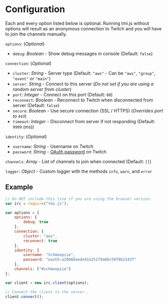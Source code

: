 # Configuration

Each and every option listed below is optional. Running tmi.js without options will result as an anonymous connection to Twitch and you will have to join the channels manually.

``options``: (_Optional_)

- ``debug``: _Boolean_ - Show debug messages in console (Default: ``false``)

``connection``: (_Optional_)

- ``cluster``: _String_ - Server type (Default: ``"aws"`` - Can be ``"aws"``, ``"group"``, ``"event"`` or ``"main"``)
- ``server``: _String_ - Connect to this server (_Do not set if you are using a random server from cluster_)
- ``port``: _Integer_ - Connect on this port (Default: ``80``)
- ``reconnect``: _Boolean_ - Reconnect to Twitch when disconnected from server (Default: ``false``)
- ``secure``: _Boolean_ - Use secure connection (SSL / HTTPS) (_Overrides port to ``443``_)
- ``timeout``: _Integer_ - Disconnect from server if not responding (Default: ``9999`` (ms))

``identity``: (_Optional_)

- ``username``: _String_ - Username on Twitch
- ``password``: _String_ - [OAuth password](http://twitchapps.com/tmi/) on Twitch

``channels``: _Array_ - List of channels to join when connected (Default: ``[]``)

``logger``: _Object_ - Custom logger with the methods ``info``, ``warn``, and ``error``

## Example

~~~ javascript
// Do NOT include this line if you are using the browser version.
var irc = require("tmi.js");

var options = {
    options: {
        debug: true
    },
    connection: {
        cluster: "aws",
        reconnect: true
    },
    identity: {
        username: "Schmoopiie",
        password: "oauth:a29b68aede41e25179a66c5978b21437"
    },
    channels: ["#schmoopiie"]
};

var client = new irc.client(options);

// Connect the client to the server..
client.connect();
~~~
